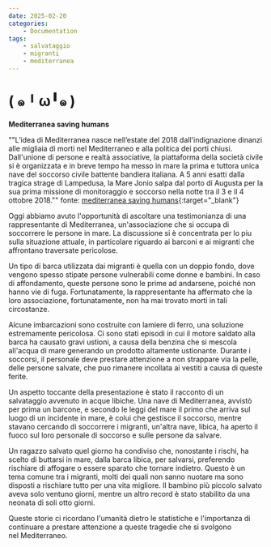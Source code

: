 ```yaml
---
date: 2025-02-20
categories:
    - Documentation
tags:
    - salvataggio
    - migranti
    - mediterranea
---
```


# ( ๑╹ω╹๑ )

**Mediterranea saving humans**

""L’idea di Mediterranea nasce nell’estate del 2018 dall'indignazione dinanzi alle migliaia di morti nel Mediterraneo e alla politica dei porti chiusi.
Dall'unione di persone e realtà associative, la piattaforma della società civile si è organizzata e in breve tempo ha messo in mare la prima e tuttora unica nave del soccorso civile battente bandiera italiana.
A 5 anni esatti dalla tragica strage di Lampedusa, la Mare Jonio salpa dal porto di Augusta per la sua prima missione di monitoraggio e soccorso nella notte tra il 3 e il 4 ottobre 2018."" fonte: [mediterranea saving humans](https://mediterranearescue.org/it){:target="_blank"}

Oggi abbiamo avuto l'opportunità di ascoltare una testimonianza di una rappresentante di Mediterranea, un'associazione che si occupa di soccorrere le persone in mare. La discussione si è concentrata per lo piu sulla situazione attuale, in particolare riguardo ai barconi e ai migranti che affrontano traversate pericolose. 

Un tipo di barca utilizzata dai migranti è quella con un doppio fondo, dove vengono spesso stipate persone vulnerabili come donne e bambini. In caso di affondamento, queste persone sono le prime ad andarsene, poiché non hanno vie di fuga. Fortunatamente, la rappresentante ha affermato che la loro associazione, fortunatamente, non ha mai trovato morti in tali circostanze.

Alcune imbarcazioni sono costruite con lamiere di ferro, una soluzione estremamente pericolosa. Ci sono stati episodi in cui il motore saldato alla barca ha causato gravi ustioni, a causa della benzina che si mescola all'acqua di mare generando un prodotto altamente ustionante. Durante i soccorsi, il personale deve prestare attenzione a non strappare via la pelle, delle persone salvate, che puo rimanere incollata ai vestiti a causa di queste ferite.

Un aspetto toccante della presentazione è stato il racconto di un salvataggio avvenuto in acque libiche. Una nave di Mediterranea, avvistò per prima un barcone, e secondo le leggi del mare il primo che arriva sul luogo di un incidente in mare, è colui che gestisce il soccorso, mentre stavano cercando di soccorrere i migranti, un'altra nave, libica, ha aperto il fuoco sul loro personale di soccorso e sulle persone da salvare. 

Un ragazzo salvato quel giorno ha condiviso che, nonostante i rischi, ha scelto di buttarsi in mare, dalla barca libica, per salvarsi, preferendo rischiare di affogare o essere sparato che tornare indietro. Questo è un tema comune tra i migranti, molti dei quali non sanno nuotare ma sono disposti a rischiare tutto per una vita migliore. Il bambino più piccolo salvato aveva solo ventuno giorni, mentre un altro record è stato stabilito da una neonata di soli otto giorni.

Queste storie ci ricordano l'umanità dietro le statistiche e l'importanza di continuare a prestare attenzione a queste tragedie che si svolgono nel Mediterraneo.